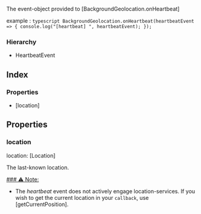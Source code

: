 The event-object provided to [BackgroundGeolocation.onHeartbeat]

example
:   ```typescript
    BackgroundGeolocation.onHeartbeat(heartbeatEvent => {
      console.log("[heartbeat] ", heartbeatEvent);
    });
    ```

### Hierarchy

* HeartbeatEvent

## Index

### Properties

* [location]

## Properties

### location

location: [Location]



The last-known location.

[### ⚠️ Note:](#⚠️-note)

* The *heartbeat* event does not actively engage location-services. If you wish to get the current location in your `callback`, use [getCurrentPosition].